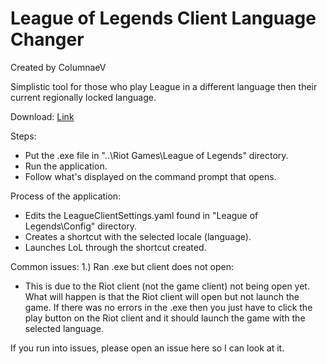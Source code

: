 # League of Legends Client Language Changer
Created by ColumnaeV

Simplistic tool for those who play League in a different language then their current regionally locked language.

Download: [Link](github.com/soncnguyen/LoL-LanguageChanger/raw/main/LeagueLanguageChanger.exe)

Steps:
- Put the .exe file in "..\Riot Games\League of Legends" directory.
- Run the application.
- Follow what's displayed on the command prompt that opens.

Process of the application:
- Edits the LeagueClientSettings.yaml found in "League of Legends\Config" directory.
- Creates a shortcut with the selected locale (language).
- Launches LoL through the shortcut created.

Common issues:
1.) Ran .exe but client does not open:
  - This is due to the Riot client (not the game client) not being open yet. What will happen is that the Riot client will open but not launch the game. If there was no errors in the .exe then you just have to click the play button on the Riot client and it should launch the game with the selected language.

If you run into issues, please open an issue here so I can look at it.
